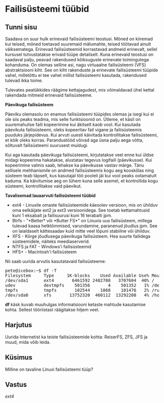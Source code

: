 ﻿# Failisüsteemi tüübid

## Tunni sisu

Saadava on suur hulk erinevaid failisüsteemi teostusi. Mõned on kiiremad kui teised, mõned toetavad suuremaid mälumahte, teised töötavad ainult väiksematega. Erinevad failisüsteemid korrastavad andmeid erinevalt, sellel kursusel tutvustatakse erivaid tüüpe detailselt. Kuna erinevaid teostusi on saadaval palju, peavad rakendused kõiksuguste erinevate toimingutega kohanduma. On olemas selline asi, nagu virtuaalne failisüsteemi (VFS) abstraktsiooni kiht. See on kiht rakenduste ja erinevate failisüsteemi tüüpide vahel, milletõttu ei tee vahet millist failisüsteemi kasutada, rakendused tulevad ikka toime.

Tulevates peatükkides räägime kettajagudest, mis võimaldavad ühel kettal rakendada mitmeid erinevaid failisüsteeme.

<b>Päevikuga failisüsteem</b>

Päeviku olemasolu on enamus failisüsteemi tüüpides olemas ja isegi kui ei ole siis peaks teadma, mis selle funktsioonid on. Ütleme, et käsil on suuremahulise faili kopeerimine kui äkitselt kaob vool. Kui kasutada päevikuta failisüsteemi, oleks kopeeritav fail vigane ja failisüsteemis puuduks järjepidevus. Kui arvuti uuesti käivitada kontrollitakse failisüsteemi, et kõik oleks korras. Parandustööd võivad aga üsna palju aega võtta, sõltuvalt failisüsteemi suurusest muidugi.

Kui aga kasutada päevikuga failisüsteemi, kirjutatakse veel enne kui üldse midagi kopeerima hakatakse, alustatav tegevus logifaili (päevikusse). Kui kopeerimine valmis saab, tehakse ka päevikusse vastav märge. Tänu sellisele mehhanismile on andmed failisüsteemis kogu aeg kooskõlas ning süsteem teab täpselt, kus kasutajal töö pooleli jäi kui vool peaks ootamatult kaduma. Ka käivitumise aeg on lühem kuna selle asemel, et kontrollida kogu süsteemi, kontrollitakse vaid päevikut.

<b>Tavalisemad lauaarvuti failisüsteemi tüübid</b>
 
<ul>
<li>ext4 - Linuxile omaste failisüsteemide käesolev versioon, mis on ühilduv oma eelkäijate ext2 ja ext3 versioonidega. See toetab kettamahtusid kuni 1 eksabait ja failisuurusi kuni 16 terabaiti jpm. </li>
<li>Btrfs - "*Better* või *Butter FS*" on Linuxis uus failisüsteem, millega tulevad kaasa hetktõmmised, varundamine, paranenud jõudlus jpm. See on laialdaselt kättesaadav kuid mitte veel lõpuni stabiilne või ühilduv. </li>
<li>XFS - Kõrge jõudlusega päevikuga failisüsteem. Hea suurte failidega süsteemidele, näiteks meediaserverid.</li>
<li>NTFS ja FAT - Windows'i failisüsteemid</li>
<li>HFS+ - Macintosh'i failisüsteem</li>
</ul> 

Nii saab uurida arvutis kasutatavaid failisüsteeme:

<pre>
pete@icebox:~$ df -T
Filesystem     Type     1K-blocks    Used Available Use% Mounted on
/dev/sda1      ext4       6461592 2402708   3707604  40% /
udev           devtmpfs    501356       4    501352   1% /dev
tmpfs          tmpfs       102544    1068    101476   2% /run
/dev/sda6      xfs       13752320  460112  13292208   4% /home
</pre>

<b>df</b> käsk kuvab muuhulgas informatsiooni ketaste mahtude kasutamise kohta. Sellest tööriistast räägitakse hiljem veel.

## Harjutus

Uurida Internetist ka teiste failisüsteemide kohta: ReiserFS, ZFS, JFS ja muud, mida võib leida.

## Küsimus

Milline on tavaline Linuxi failisüsteemi tüüp?

## Vastus

*ext4*
